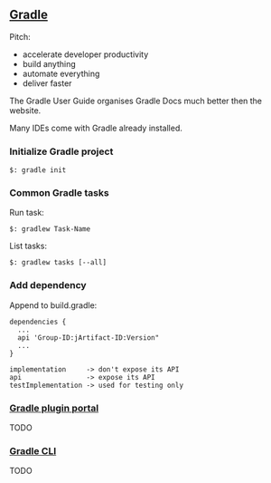 ## [Gradle](https://gradle.org/)

Pitch:
* accelerate developer productivity
* build anything
* automate everything
* deliver faster

The Gradle User Guide organises Gradle Docs much better then the website.  

Many IDEs come with Gradle already installed.  

### Initialize Gradle project

```
$: gradle init
```

### Common Gradle tasks

Run task:  
```
$: gradlew Task-Name
```

List tasks:  
```
$: gradlew tasks [--all]
```

### Add dependency

Append to build.gradle:  
```
dependencies {
  ...
  api 'Group-ID:jArtifact-ID:Version"
  ...
}
```

```
implementation     -> don't expose its API
api                -> expose its API
testImplementation -> used for testing only
```

### [Gradle plugin portal](https://plugins.gradle.org/)

TODO

### [Gradle CLI](https://docs.gradle.org/4.10-rc-2/userguide/command_line_interface.html)

TODO
